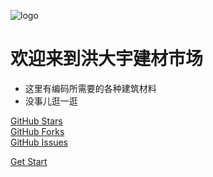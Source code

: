 <!-- _coverpage.md -->

![logo](file://127658211.jpg)

# 欢迎来到洪大宇建材市场

- 这里有编码所需要的各种建筑材料
- 没事儿逛一逛

[GitHub Stars](https://img.shields.io/github/stars/codehex0xff/codehex0xff.github.io?style=social)  
[GitHub Forks](https://img.shields.io/github/forks/codehex0xff/codehex0xff.github.io?style=social)  
[GitHub Issues](https://img.shields.io/github/issues/codehex0xff/codehex0xff.github.io)

[Get Start](https://github.com/codehex0xff)
